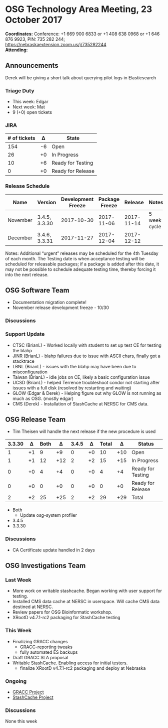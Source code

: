 # OSG Technology Area Meeting, 23 October 2017

**Coordinates:** Conference: +1 669 900 6833  or +1 408 638 0968  or +1 646 876 9923, PIN: 735 282 244; <https://nebraskaextension.zoom.us/j/735282244>  
**Attending:** 

## Announcements

Derek will be giving a short talk about querying pilot logs in Elasticsearch

### Triage Duty

-   This week: Edgar
-   Next week: Mat
-   9 (+0) open tickets


### JIRA

| # of tickets | &Delta; | State             |
|------------ |------- |----------------- |
| 154          | -6      | Open              |
| 26           | +0      | In Progress       |
| 10            | +6      | Ready for Testing |
| 0            | +0     | Ready for Release |


### Release Schedule

| Name     | Version       | Development Freeze | Package Freeze | Release    | Notes        |
|-------- |------------- |------------------ |-------------- |---------- |------------ |
| November | 3.4.5, 3.3.30 | 2017-10-30         | 2017-11-06     | 2017-11-14 | 5 week cycle |
| December | 3.4.6, 3.3.31 | 2017-11-27         | 2017-12-04     | 2017-12-12 |              |

Notes: Additional “urgent” releases may be scheduled for the 4th Tuesday of each month. The Testing date is when acceptance testing will be scheduled for releasable packages; if a package is added after this date, it may not be possible to schedule adequate testing time, thereby forcing it into the next release.  


## OSG Software Team

-   Documentation migration complete!
-   November release development freeze - 10/30

### Discussions



### Support Update

-   CTSC (BrianL) - Worked locally with student to set up test CE for testing the blahp
-   JINR (BrianL) - blahp failures due to issue with ASCII chars, finally got a stacktrace
-   LBNL (BrianL) - issues with the blahp may have been due to misconfiguration
-   Taiwan (BrianL) - idle jobs on CE, likely a basic configuration issue
-   UCSD (BrianL) - helped Terrence troubleshoot condor not starting after issues with a full disk (resolved by restarting and waiting)
-   GLOW (Edgar & Derek) - Helping figure out why GLOW is not running as much as OSG. (mostly edgar)
-   CMS (Derek) - Installation of StashCache at NERSC for CMS data.

## OSG Release Team

- Tim Theisen will handle the next release if the new procedure is used

| 3.3.30 | &Delta; | Both | &Delta; | 3.4.5 | &Delta; | Total | &Delta; | Status            |
|------- |-------- |----- |-------- |------ |-------- |------ |-------- |------------------ |
|  1     |  +1     |  9   |  +9     |  0    |  +0     | 10    | +10     | Open              |
|  1     |  +1     | 12   | +12     |  2    |  +2     | 15    | +15     | In Progress       |
|  0     |  +0     |  4   |  +4     |  0    |  +0     |  4    |  +4     | Ready for Testing |
|  0     |  +0     |  0   |  +0     |  0    |  +0     |  0    |  +0     | Ready for Release |
|  2     |  +2     | 25   | +25     |  2    |  +2     | 29    | +29     | Total             |

-   Both
    -   Update osg-system profiler
-   3.4.5
-   3.3.30


### Discussions

- CA Certificate update handled in 2 days

## OSG Investigations Team


### Last Week


-   More work on writable stashcache.  Began working with user support for testing.
-   Installed CMS data cache at NERSC in userspace.  Will cache CMS data destined at NERSC.
-   Review papers for OSG Bioinformatic workshop.
-   XRootD v4.7.1-rc2 packaging for StashCache testing

### This Week

-   Finalizing GRACC changes
    -   GRACC-reporting tweaks
    -   fully automated ES backups
-   Draft GRACC SLA proposal
-   Writable StashCache. Enabling access for initial testers.
    - finalize XRootD v4.7.1-rc2 packaging and deploy at Nebraska

### Ongoing

-   [GRACC Project](https://jira.opensciencegrid.org/projects/GRACC/)
-   [StashCache Project](https://opensciencegrid.github.io/StashCache/)


### Discussions

None this week
